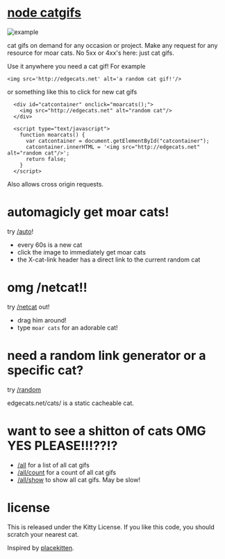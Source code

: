 # [node catgifs](http://edgecats.net)

![example](http://edgecats.net)

cat gifs on demand for any occasion or project. Make any request for any resource for moar cats. No 5xx or 4xx's here: just cat gifs.

Use it anywhere you need a cat gif!  For example

```<img src='http://edgecats.net' alt='a random cat gif!'/>```

or something like this to click for new cat gifs

```
  <div id="catcontainer" onclick="moarcats();">
    <img src="http://edgecats.net" alt="random cat"/>
  </div>

  <script type="text/javascript">
    function moarcats() {
      var catcontainer = document.getElementById("catcontainer");
      catcontainer.innerHTML = '<img src="http://edgecats.net" alt="random cat"/>';
      return false;
    }
  </script>
```

Also allows cross origin requests.

# automagicly get moar cats!

try [/auto](http://edgecats.net/auto)!  

* every 60s is a new cat
* click the image to immediately get moar cats
* the X-cat-link header has a direct link to the current random cat

# omg /netcat!!

try [/netcat](http://edgecats.net/netcat) out!

* drag him around!
* type `moar cats` for an adorable cat!

# need a random link generator or a specific cat?

try [/random](http://edgecats.net/random)

edgecats.net/cats/<whatever> is a static cacheable cat.

# want to see a shitton of cats OMG YES PLEASE!!!??!? 

* [/all](http://edgecats.net/all) for a list of all cat gifs
* [/all/count](http://edgecats.net/all/count) for a count of all cat gifs
* [/all/show](http://edgecats.net/all/show) to show all cat gifs.  May be slow!

# license

This is released under the Kitty License.  If you like this code, you should scratch your nearest cat.

Inspired by [placekitten](http://placekitten.com).
